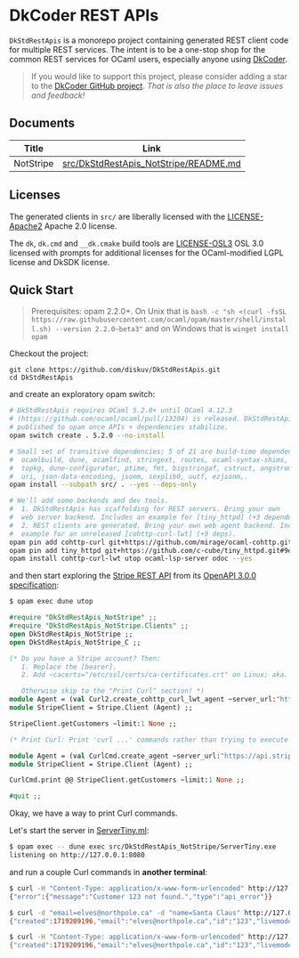 # DkCoder REST APIs

`DkStdRestApis` is a monorepo project containing generated REST client code for multiple REST services.
The intent is to be a one-stop shop for the common REST services for OCaml users, especially anyone using [DkCoder](https://github.com/diskuv/dkcoder#readme).

> If you would like to support this project, please consider adding a star to the [DkCoder GitHub project](https://github.com/diskuv/dkcoder). *That is also the place to leave issues and feedback!*

## Documents

| Title     | Link                                                                           |
| --------- | ------------------------------------------------------------------------------ |
| NotStripe | [src/DkStdRestApis_NotStripe/README.md](src/DkStdRestApis_NotStripe/README.md) |

## Licenses

The generated clients in `src/` are liberally licensed with the [LICENSE-Apache2](./LICENSE-Apache2) Apache 2.0 license.

The `dk`, `dk.cmd` and `__dk.cmake` build tools are [LICENSE-OSL3](./LICENSE-OSL3) OSL 3.0 licensed with prompts for additional licenses for the OCaml-modified LGPL license and DkSDK license.

## Quick Start

> Prerequisites: opam 2.2.0+. On Unix that is `bash -c "sh <(curl -fsSL https://raw.githubusercontent.com/ocaml/opam/master/shell/install.sh) --version 2.2.0~beta3"` and on Windows that is `winget install opam`

Checkout the project:

```shell
git clone https://github.com/diskuv/DkStdRestApis.git
cd DkStdRestApis
```

and create an exploratory opam switch:

```sh
# DkStdRestApis requires OCaml 5.2.0+ until OCaml 4.12.3
# (https://github.com/ocaml/ocaml/pull/13204) is released. DkStdRestApis will be
# published to opam once APIs + dependencies stabilize.
opam switch create . 5.2.0 --no-install

# Small set of transitive dependencies; 5 of 21 are build-time dependencies.
#  ocamlbuild, dune, ocamlfind, stringext, routes, ocaml-syntax-shims, csexp,
#  topkg, dune-configurator, ptime, fmt, bigstringaf, cstruct, angstrom, hex,
#  uri, json-data-encoding, jsonm, sexplib0, uutf, ezjsonm,.
opam install --subpath src/ . --yes --deps-only

# We'll add some backends and dev tools.
#  1. DkStdRestApis has scaffolding for REST servers. Bring your own
#  web server backend. Includes an example for [tiny_httpd] (+3 dependencies).
#  2. REST clients are generated. Bring your own web agent backend. Includes an
#  example for an unreleased [cohttp-curl-lwt] (+9 deps).
opam pin add cohttp-curl git+https://github.com/mirage/ocaml-cohttp.git#77fb272f8eac61b9d94067450c75b58fe4c2e122 --yes
opam pin add tiny_httpd git+https://github.com/c-cube/tiny_httpd.git#9eb3cbfc70d112d09eccada835667b76d1f758f6 --yes
opam install cohttp-curl-lwt utop ocaml-lsp-server odoc --yes
```

and then start exploring the [Stripe REST API](https://docs.stripe.com/api)
from its [OpenAPI 3.0.0 specification](https://github.com/stripe/openapi#readme):

```ocaml
$ opam exec dune utop

#require "DkStdRestApis_NotStripe" ;;
#require "DkStdRestApis_NotStripe.Clients" ;;
open DkStdRestApis_NotStripe ;;
open DkStdRestApis_NotStripe_C ;;

(* Do you have a Stripe account? Then:
   1. Replace the [bearer].
   2. Add ~cacerts="/etc/ssl/certs/ca-certificates.crt" on Linux; aka. ca-build.crt.

   Otherwise skip to the "Print Curl" section! *)
module Agent = (val Curl2.create_cohttp_curl_lwt_agent ~server_url:"https://api.stripe.com" ~bearer:"YOUR_STRIPE_API_TEST_SECRET_KEY" ~headers:[("stripe-version", "2024-04-10")] ()) ;;
module StripeClient = Stripe.Client (Agent) ;;

StripeClient.getCustomers ~limit:1 None ;;

(* Print Curl: Print 'curl ...' commands rather than trying to execute the web request. *)

module Agent = (val CurlCmd.create_agent ~server_url:"https://api.stripe.com" ~bearer:"YOUR_STRIPE_API_TEST_SECRET_KEY" ~headers:[("stripe-version", "2024-04-10")] ()) ;;
module StripeClient = Stripe.Client (Agent) ;;

CurlCmd.print @@ StripeClient.getCustomers ~limit:1 None ;;

#quit ;;
```

Okay, we have a way to print Curl commands.

Let's start the server in [ServerTiny.ml](src/DkStdRestApis_NotStripe/ServerTiny.ml):

```sh
$ opam exec -- dune exec src/DkStdRestApis_NotStripe/ServerTiny.exe
listening on http://127.0.0.1:8080
```

and run a couple Curl commands in **another terminal**:

```sh
$ curl -H "Content-Type: application/x-www-form-urlencoded" http://127.0.0.1:8080/v1/customers/123
{"error":{"message":"Customer 123 not found.","type":"api_error"}}

$ curl -d "email=elves@northpole.ca" -d "name=Santa Claus" http://127.0.0.1:8080/v1/customers/123
{"created":1719209196,"email":"elves@northpole.ca","id":"123","livemode":false,"name":"Santa Claus","object":"customer"}

$ curl -H "Content-Type: application/x-www-form-urlencoded" http://127.0.0.1:8080/v1/customers/123
{"created":1719209196,"email":"elves@northpole.ca","id":"123","livemode":false,"name":"Santa Claus","object":"customer"}
```
